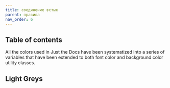 ```yaml
---
title: соединение встык
parent: правила
nav_order: 6
---
```



## Table of contents



All the colors used in Just the Docs have been systematized into a series of variables that have been extended to both font color and background color utility classes.

## Light Greys


